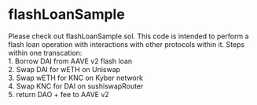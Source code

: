 # flashLoanSample

Please check out flashLoanSample.sol. This code is intended to perform a flash loan operation with interactions with other protocols within it. Steps within one transcation:  
      1. Borrow DAI from AAVE v2 flash loan  
      2. Swap DAI for wETH on Uniswap  
      3. Swap wETH for KNC on Kyber network  
      4. Swap KNC for DAI on sushiswapRouter  
      5. return DAO + fee to AAVE v2  
     
